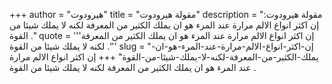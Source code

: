 +++
author = "هيرودوت"
title = "مقولة هيرودوت"
description = "مقولة هيرودوت: إن اكثر انواع الالم مرارة عند المرء هو ان يملك الكثير من المعرفة لكنه لا يملك شيئا من القوة ."
quote = '''إن اكثر انواع الالم مرارة عند المرء هو ان يملك الكثير من المعرفة لكنه لا يملك شيئا من القوة .'''
slug = "إن-اكثر-انواع-الالم-مرارة-عند-المرء-هو-ان-يملك-الكثير-من-المعرفة-لكنه-لا-يملك-شيئا-من-القوة"
+++
إن اكثر انواع الالم مرارة عند المرء هو ان يملك الكثير من المعرفة لكنه لا يملك شيئا من القوة .
